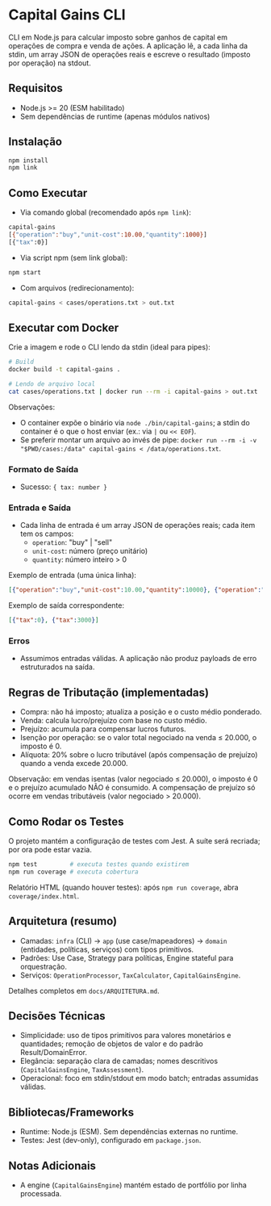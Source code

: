 # Capital Gains CLI

CLI em Node.js para calcular imposto sobre ganhos de capital em operações de compra e venda de ações. A aplicação lê, a cada linha da stdin, um array JSON de operações reais e escreve o resultado (imposto por operação) na stdout.

## Requisitos
- Node.js >= 20 (ESM habilitado)
- Sem dependências de runtime (apenas módulos nativos)

## Instalação
```bash
npm install
npm link
```

## Como Executar

- Via comando global (recomendado após `npm link`):
```bash
capital-gains
[{"operation":"buy","unit-cost":10.00,"quantity":1000}]
[{"tax":0}]
```

- Via script npm (sem link global):
```bash
npm start
```

- Com arquivos (redirecionamento):
```bash
capital-gains < cases/operations.txt > out.txt
```

## Executar com Docker

Crie a imagem e rode o CLI lendo da stdin (ideal para pipes):

```bash
# Build
docker build -t capital-gains .

# Lendo de arquivo local
cat cases/operations.txt | docker run --rm -i capital-gains > out.txt
```

Observações:
- O container expõe o binário via `node ./bin/capital-gains`; a stdin do container é o que o host enviar (ex.: via `|` ou `<< EOF`).
- Se preferir montar um arquivo ao invés de pipe: `docker run --rm -i -v "$PWD/cases:/data" capital-gains < /data/operations.txt`.

### Formato de Saída
- Sucesso: `{ tax: number }`

### Entrada e Saída
- Cada linha de entrada é um array JSON de operações reais; cada item tem os campos:
  - `operation`: "buy" | "sell"
  - `unit-cost`: número (preço unitário)
  - `quantity`: número inteiro > 0

Exemplo de entrada (uma única linha):
```json
[{"operation":"buy","unit-cost":10.00,"quantity":10000}, {"operation":"sell","unit-cost":25.00,"quantity":1000}]
```

Exemplo de saída correspondente:
```json
[{"tax":0}, {"tax":3000}]
```

### Erros
- Assumimos entradas válidas. A aplicação não produz payloads de erro estruturados na saída.

## Regras de Tributação (implementadas)
- Compra: não há imposto; atualiza a posição e o custo médio ponderado.
- Venda: calcula lucro/prejuízo com base no custo médio.
- Prejuízo: acumula para compensar lucros futuros.
- Isenção por operação: se o valor total negociado na venda ≤ 20.000, o imposto é 0.
- Alíquota: 20% sobre o lucro tributável (após compensação de prejuízo) quando a venda excede 20.000.

Observação: em vendas isentas (valor negociado ≤ 20.000), o imposto é 0 e o prejuízo acumulado NÃO é consumido. A compensação de prejuízo só ocorre em vendas tributáveis (valor negociado > 20.000).

## Como Rodar os Testes
O projeto mantém a configuração de testes com Jest. A suíte será recriada; por ora pode estar vazia.
```bash
npm test         # executa testes quando existirem
npm run coverage # executa cobertura
```
Relatório HTML (quando houver testes): após `npm run coverage`, abra `coverage/index.html`.

## Arquitetura (resumo)
- Camadas: `infra` (CLI) → `app` (use case/mapeadores) → `domain` (entidades, políticas, serviços) com tipos primitivos.
- Padrões: Use Case, Strategy para políticas, Engine stateful para orquestração.
- Serviços: `OperationProcessor`, `TaxCalculator`, `CapitalGainsEngine`.

Detalhes completos em `docs/ARQUITETURA.md`.

## Decisões Técnicas
- Simplicidade: uso de tipos primitivos para valores monetários e quantidades; remoção de objetos de valor e do padrão Result/DomainError.
- Elegância: separação clara de camadas; nomes descritivos (`CapitalGainsEngine`, `TaxAssessment`).
- Operacional: foco em stdin/stdout em modo batch; entradas assumidas válidas.

## Bibliotecas/Frameworks
- Runtime: Node.js (ESM). Sem dependências externas no runtime.
- Testes: Jest (dev-only), configurado em `package.json`.

## Notas Adicionais
- A engine (`CapitalGainsEngine`) mantém estado de portfólio por linha processada.